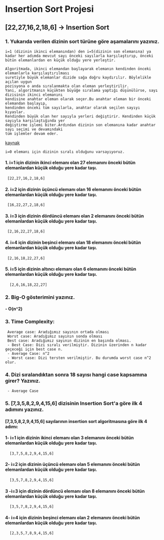 ﻿# Insertion Sort Projesi

## [22,27,16,2,18,6] -> Insertion Sort

### 1.  Yukarıda verilen dizinin sort türüne göre aşamalarını yazınız.
` i=1 (dizinin ikinci elemanından) den i=5(dizinin son elemanına) ya kadar her adımda mevcut sayı önceki
sayılarla karşılaştırıp, önceki bütün elemanlardan en küçük olduğu yere yerleştir. `

```
Algoritmada, ikinci elemandan başlayarak elemanın kendinden önceki elemanlarla karşılaştırılması 
suretiyle büyük elemanlar dizide sağa doğru kaydırılır. Böylelikle açılan uygun 
pozisyona o anda sıralanmakta olan eleman yerleştirilir. 
Yani, algoritmanın küçükten büyüğe sıralama yaptığı düşünülürse, sayı dizisinin ikinci elemanını 
kendisine anahtar eleman olarak seçer.Bu anahtar eleman bir önceki elemandan başlayıp, 
kendinden önceki tüm sayılarla, anahtar olarak seçilen sayıyı kıyaslar. 
Kendinden büyük olan her sayıyla yerleri değiştirir. Kendinden küçük sayıyla karşılaştığında yer 
değiştirme işlemi biter.Ardından dizinin son elemanına kadar anahtar sayı seçimi ve devamındaki 
tüm işlemler devam eder. 

```
[kaynak](https://bidb.itu.edu.tr/seyir-defteri/blog/2013/09/08/insertion-sort-algoritmas%C4%B1)


` i=0 elemanı için dizinin sıralı olduğunu varsayıyoruz. `
 #### 1. i=1 için dizinin ikinci elemanı olan 27 elemanını önceki bütün elemanlardan küçük olduğu yere kadar taşı. 
     [22,27,16,2,18,6]
 #### 2. i=2 için dizinin üçüncü elemanı olan 16 elemanını önceki bütün elemanlardan küçük olduğu yere kadar taşı.
     [16,22,27,2,18,6]
 ####  3. i=3 için dizinin dördüncü elemanı olan 2 elemanını önceki bütün elemanlardan küçük olduğu yere kadar taşı.
     [2,16,22,27,18,6]
 #### 4. i=4 için dizinin beşinci elemanı olan 18 elemanını önceki bütün elemanlardan küçük olduğu yere kadar taşı.
     [2,16,18,22,27,6]
 #### 5. i=5 için dizinin altıncı elemanı olan 6 elemanını önceki bütün elemanlardan küçük olduğu yere kadar taşı.
	  [2,6,16,18,22,27]


### 2.  Big-O gösterimini yazınız.
   #### -  O(n^2)

### 3. Time Complexity:
     Average case: Aradığımız sayının ortada olması
     Worst case: Aradığımız sayının sonda olması
     Best case: Aradığımız sayının dizinin en başında olması.
     - Best Case: Dizi sıralı verilmiştir. Dizinin üzerinden n kadar geçeceği için best case n.
     - Average Case: n^2
     - Worst case: Dizi tersten verilmiştir. Bu durumda worst case n^2 olur.
### 4. Dizi sıralandıktan sonra 18 sayısı hangi case kapsamına girer? Yazınız.
     - Average Case

### 5. [7,3,5,8,2,9,4,15,6] dizisinin Insertion Sort'a göre ilk 4 adımını yazınız.

#### [7,3,5,8,2,9,4,15,6]  sayılarının insertion sort algoritmasına göre ilk 4 adımı:

 #### 1- i=1 için dizinin ikinci elemanı olan 3 elemanını önceki bütün elemanlardan küçük olduğu yere kadar taşı. 
      [3,7,5,8,2,9,4,15,6]
 #### 2- i=2 için dizinin üçüncü elemanı olan 5 elemanını önceki bütün elemanlardan küçük olduğu yere kadar taşı. 
      [3,5,7,8,2,9,4,15,6]
 #### 3 -i=3 için dizinin dördüncü elemanı olan 8 elemanını önceki bütün elemanlardan küçük olduğu yere kadar taşı. 
      [3,5,7,8,2,9,4,15,6]
 #### 4- i=4 için dizinin beşinci elemanı olan 2 elemanını önceki bütün elemanlardan küçük olduğu yere kadar taşı. 
      [2,3,5,7,8,9,4,15,6]

